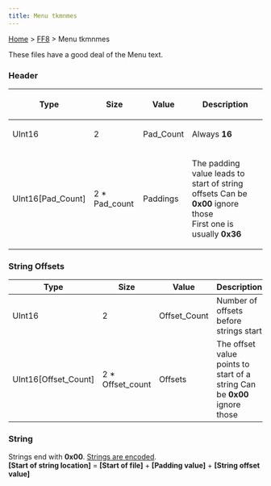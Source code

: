 ```yaml
---
title: Menu tkmnmes
---
```


[Home](Main%20Page.md) > [FF8](FF8.md) > Menu tkmnmes

These files have a good deal of the Menu text.

### Header

<table>
<thead>
<tr class="header">
<th><p>Type</p></th>
<th><p>Size</p></th>
<th><p>Value</p></th>
<th><p>Description</p></th>
</tr>
</thead>
<tbody>
<tr class="odd">
<td><p>UInt16</p></td>
<td><p>2</p></td>
<td><p>Pad_Count</p></td>
<td><p>Always <strong>16</strong></p></td>
</tr>
<tr class="even">
<td><p>UInt16[Pad_Count]</p></td>
<td><p>2 * Pad_count</p></td>
<td><p>Paddings</p></td>
<td><p>The padding value leads to start of string offsets Can be <strong>0x00</strong> ignore those<br />
First one is usually <strong>0x36</strong></p></td>
</tr>
</tbody>
</table>

### String Offsets

| Type                    | Size               | Value         | Description                                                               |
|-------------------------|--------------------|---------------|---------------------------------------------------------------------------|
| UInt16                  | 2                  | Offset\_Count | Number of offsets before strings start                                    |
| UInt16\[Offset\_Count\] | 2 \* Offset\_count | Offsets       | The offset value points to start of a string Can be **0x00** ignore those |

### String

Strings end with **0x00**. [Strings are encoded][].  
**\[Start of string location\]** = **\[Start of file\]** + **\[Padding
value\]** + **\[String offset value\]**

  [Strings are encoded]: FF8/String%20Encoding.md "wikilink"
